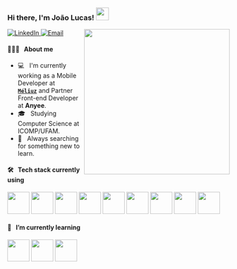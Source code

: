 <h3>Hi there, I'm João Lucas! <img src="https://github.com/piyushP7pravin/piyushP7pravin/blob/master/Hi.gif" width="29px"></h3>

<img align="right" src="https://media.giphy.com/media/VbnUQpnihPSIgIXuZv/giphy-downsized.gif" width="330">

<p>
  <a href="https://www.linkedin.com/in/jo%C3%A3o-lucas-fernandes-de-melo-44614b185/"><img alt="LinkedIn" src="https://img.shields.io/badge/LinkedIn-João%20Lucas-blue?style=flat-square&logo=linkedin">
  </a>
  <a href="mailto:lucas.fernandes@icomp.com.ufam.edu.br">
    <img 
       alt="Email" 
       src="https://img.shields.io/badge/Email-lucas.fernandes@icomp.com.ufam.edu.br-blue?style=flat-square&logo=gmail">
  </a>
</p>

#### 👨🏻‍💻 &nbsp; About me

- :computer: &nbsp; I'm currently working as a Mobile Developer at <code><a href = "https://www.meliuz.com.br/inicio"> **Méliuz**</a></code> and Partner Front-end Developer at **Anyee**.
- 🎓 &nbsp; Studying Computer Science at ICOMP/UFAM.
- :flashlight: &nbsp; Always searching for something new to learn.

#### 🛠 &nbsp; Tech stack currently using

<code><a href="https://git-scm.com/" target="_blank"><img height="50" src="https://www.vectorlogo.zone/logos/git-scm/git-scm-ar21.svg"></a></code>
<code><a href="https://git-scm.com/" target="_blank"><img height="50" src="https://www.vectorlogo.zone/logos/mongodb/mongodb-ar21.svg"></a></code>
<code><a href="https://www.reactjs.org/" target="_blank"><img height="50" src="https://www.vectorlogo.zone/logos/reactjs/reactjs-ar21.svg"></a></code>
<code><a href="https://git-scm.com/" target="_blank"><img height="50" src="https://www.vectorlogo.zone/logos/javascript/javascript-ar21.svg"></a></code>
<code><a href="https://git-scm.com/" target="_blank"><img height="50" src="https://www.vectorlogo.zone/logos/w3_html5/w3_html5-ar21.svg"></a></code>
<code><a href="https://git-scm.com/" target="_blank"><img height="50" src="https://www.vectorlogo.zone/logos/netlifyapp_watercss/netlifyapp_watercss-ar21.svg"></a></code>
<code><a href="https://git-scm.com/" target="_blank"><img height="50" src="https://www.vectorlogo.zone/logos/java/java-horizontal.svg"></a></code>
<code><a href="https://git-scm.com/" target="_blank"><img height="50" src="https://www.vectorlogo.zone/logos/python/python-horizontal.svg"></a></code>
<code><a href="https://git-scm.com/" target="_blank"><img height="50" src="https://www.vectorlogo.zone/logos/jupyter/jupyter-ar21.svg"></a></code>

#### 🌱 &nbsp; I’m currently learning

<code><a href="https://flutter.dev" target="_blank"><img height="50" src="https://www.vectorlogo.zone/logos/flutterio/flutterio-ar21.svg"></a></code>
<code><a href="https://angular.io/" target="_blank"><img height="50" src="https://www.vectorlogo.zone/logos/angular/angular-ar21.svg"></a></code>
<code><a href="https://nodejs.org/en/" target="_blank"><img height="50" src="https://www.vectorlogo.zone/logos/nodejs/nodejs-horizontal.svg"></a></code>

<br/>
 
